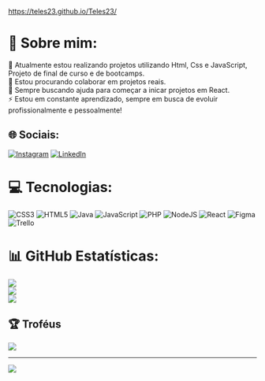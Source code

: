 https://teles23.github.io/Teles23/
    


  


  
    

    


# 💫 Sobre mim:
🔭 Atualmente estou realizando projetos utilizando Html, Css e JavaScript, Projeto de final de curso e de bootcamps.<br>👯 Estou procurando colaborar em projetos reais.<br>🤝 Sempre buscando ajuda para começar a inicar projetos em React.<br>⚡ Estou em constante aprendizado, sempre em busca de evoluir profissionalmente e pessoalmente!


## 🌐 Sociais:
[![Instagram](https://img.shields.io/badge/Instagram-%23E4405F.svg?logo=Instagram&logoColor=white)](https://instagram.com/thiagoteles0/) [![LinkedIn](https://img.shields.io/badge/LinkedIn-%230077B5.svg?logo=linkedin&logoColor=white)](https://linkedin.com/in/thiago-teles17/) 

# 💻 Tecnologias:
![CSS3](https://img.shields.io/badge/css3-%231572B6.svg?style=for-the-badge&logo=css3&logoColor=white) ![HTML5](https://img.shields.io/badge/html5-%23E34F26.svg?style=for-the-badge&logo=html5&logoColor=white) ![Java](https://img.shields.io/badge/java-%23ED8B00.svg?style=for-the-badge&logo=java&logoColor=white) ![JavaScript](https://img.shields.io/badge/javascript-%23323330.svg?style=for-the-badge&logo=javascript&logoColor=%23F7DF1E) ![PHP](https://img.shields.io/badge/php-%23777BB4.svg?style=for-the-badge&logo=php&logoColor=white) ![NodeJS](https://img.shields.io/badge/node.js-6DA55F?style=for-the-badge&logo=node.js&logoColor=white) ![React](https://img.shields.io/badge/react-%2320232a.svg?style=for-the-badge&logo=react&logoColor=%2361DAFB) 	![Figma](https://img.shields.io/badge/figma-%23F24E1E.svg?style=for-the-badge&logo=figma&logoColor=white) ![Trello](https://img.shields.io/badge/Trello-%23026AA7.svg?style=for-the-badge&logo=Trello&logoColor=white)
# 📊 GitHub Estatísticas:
![](https://github-readme-stats.vercel.app/api?username=Teles23&theme=nightowl&hide_border=false&include_all_commits=false&count_private=false)<br/>
![](https://github-readme-streak-stats.herokuapp.com/?user=Teles23&theme=nightowl&hide_border=false)<br/>
![](https://github-readme-stats.vercel.app/api/top-langs/?username=Teles23&theme=nightowl&hide_border=false&include_all_commits=false&count_private=false&layout=compact)

## 🏆 Troféus
![](https://github-profile-trophy.vercel.app/?username=Teles23&theme=darkhub&no-frame=true&no-bg=false&margin-w=4)

---
[![](https://visitcount.itsvg.in/api?id=Teles23&icon=6&color=6)](https://visitcount.itsvg.in)

<!-- Proudly created with GPRM ( https://gprm.itsvg.in ) -->

